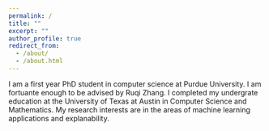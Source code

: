 ```yaml
---
permalink: /
title: ""
excerpt: ""
author_profile: true
redirect_from: 
  - /about/
  - /about.html
---
```


I am a first year PhD student in computer science at Purdue University. I am fortuante enough to be advised by Ruqi Zhang. I completed my undergrate education at the University of Texas at Austin in Computer Science and Mathematics. My research interests are in the areas of machine learning applications and explanability.
